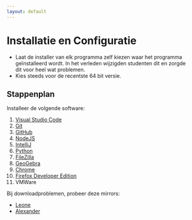 ```yaml
---
layout: default
---
```

# Installatie en Configuratie

* Laat de installer van elk programma zelf kiezen waar het programma geïnstalleerd wordt.
  In het verleden wijzigden studenten dit en zorgde dit voor heel wat problemen.
* Kies steeds voor de recentste 64 bit versie.

## Stappenplan

Installeer de volgende software:

1. [Visual Studio Code](/vscode/index.md)
1. [Git](/git/index.md)
1. [GitHub](/github/index.md)
1. [NodeJS](/nodejs/index.md)
1. [IntelliJ](/intellij/index.md)
1. [Python](/python/index.md)
1. [FileZilla](https://filezilla-project.org/download.php)
1. [GeoGebra](/geogebra/index.md)
1. [Chrome](https://www.google.com/chrome/)
1. [Firefox Developer Edition](https://www.mozilla.org/en-US/firefox/developer/)
1. VMWare

Bij downloadproblemen, probeer deze mirrors:

* [Leone](http://files.leone.ucll.be/software)
* [Alexander](http://alexander.khleuven.be/software)
